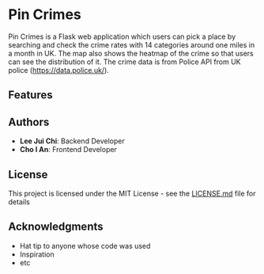 # Pin Crimes

Pin Crimes is a Flask web application which users can pick a place by searching and check the crime rates with 14 categories around one miles in a month in UK. The map also shows the heatmap of the crime so that users can 
see the distribution of it. The crime data is from Police API from UK police (https://data.police.uk/).

## Features


## Authors

* **Lee Jui Chi**: Backend Developer
* **Cho I An**: Frontend Developer

## License

This project is licensed under the MIT License - see the [LICENSE.md](LICENSE.md) file for details

## Acknowledgments

* Hat tip to anyone whose code was used
* Inspiration
* etc

